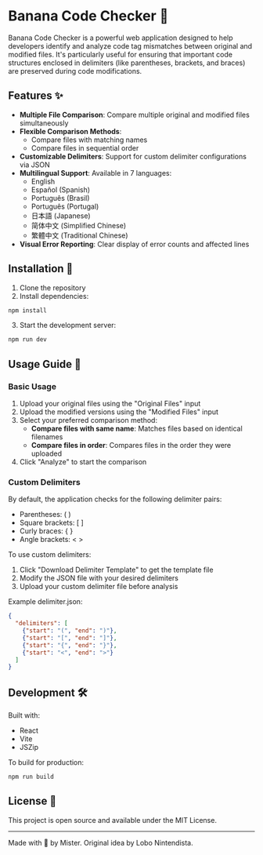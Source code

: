 # Banana Code Checker 🍌

Banana Code Checker is a powerful web application designed to help developers identify and analyze code tag mismatches between original and modified files. It's particularly useful for ensuring that important code structures enclosed in delimiters (like parentheses, brackets, and braces) are preserved during code modifications.

## Features ✨

- **Multiple File Comparison**: Compare multiple original and modified files simultaneously
- **Flexible Comparison Methods**:
  - Compare files with matching names
  - Compare files in sequential order
- **Customizable Delimiters**: Support for custom delimiter configurations via JSON
- **Multilingual Support**: Available in 7 languages:
  - English
  - Español (Spanish)
  - Português (Brasil)
  - Português (Portugal)
  - 日本語 (Japanese)
  - 简体中文 (Simplified Chinese)
  - 繁體中文 (Traditional Chinese)
- **Visual Error Reporting**: Clear display of error counts and affected lines

## Installation 🚀

1. Clone the repository
2. Install dependencies:
```bash
npm install
```
3. Start the development server:
```bash
npm run dev
```

## Usage Guide 📖

### Basic Usage

1. Upload your original files using the "Original Files" input
2. Upload the modified versions using the "Modified Files" input
3. Select your preferred comparison method:
   - **Compare files with same name**: Matches files based on identical filenames
   - **Compare files in order**: Compares files in the order they were uploaded
4. Click "Analyze" to start the comparison

### Custom Delimiters

By default, the application checks for the following delimiter pairs:
- Parentheses: ( )
- Square brackets: [ ]
- Curly braces: { }
- Angle brackets: < >

To use custom delimiters:
1. Click "Download Delimiter Template" to get the template file
2. Modify the JSON file with your desired delimiters
3. Upload your custom delimiter file before analysis

Example delimiter.json:
```json
{
  "delimiters": [
    {"start": "(", "end": ")"},
    {"start": "[", "end": "]"},
    {"start": "{", "end": "}"},
    {"start": "<", "end": ">"}
  ]
}
```

## Development 🛠️

Built with:
- React
- Vite
- JSZip

To build for production:
```bash
npm run build
```

## License 📄

This project is open source and available under the MIT License.

---

Made with 🍌 by Mister.
Original idea by Lobo Nintendista.

